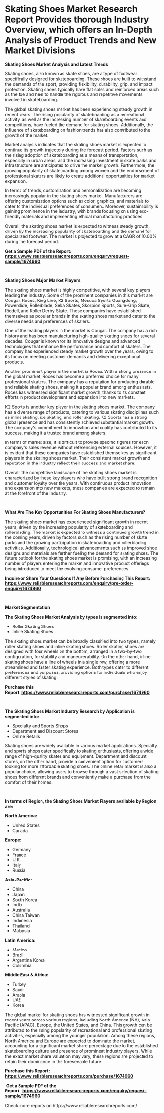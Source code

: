 <p><h1>Skating Shoes Market Research Report Provides thorough Industry Overview, which offers an In-Depth Analysis of Product Trends and New Market Divisions</h1></p><p><strong>Skating Shoes Market Analysis and Latest Trends</strong></p>
<p><p>Skating shoes, also known as skate shoes, are a type of footwear specifically designed for skateboarding. These shoes are built to withstand the demands of the sport, providing flexibility, durability, grip, and impact protection. Skating shoes typically have flat soles and reinforced areas such as the toe and heel to handle the rigorous and repetitive movements involved in skateboarding.</p><p>The global skating shoes market has been experiencing steady growth in recent years. The rising popularity of skateboarding as a recreational activity, as well as the increasing number of skateboarding events and competitions, have fueled the demand for skating shoes. Additionally, the influence of skateboarding on fashion trends has also contributed to the growth of the market.</p><p>Market analysis indicates that the skating shoes market is expected to continue its growth trajectory during the forecast period. Factors such as the rising adoption of skateboarding as a means of transportation, especially in urban areas, and the increasing investment in skate parks and infrastructure are anticipated to drive the market growth. Furthermore, the growing popularity of skateboarding among women and the endorsement of professional skaters are likely to create additional opportunities for market expansion.</p><p>In terms of trends, customization and personalization are becoming increasingly popular in the skating shoes market. Manufacturers are offering customization options such as color, graphics, and materials to cater to the individual preferences of consumers. Moreover, sustainability is gaining prominence in the industry, with brands focusing on using eco-friendly materials and implementing ethical manufacturing practices.</p><p>Overall, the skating shoes market is expected to witness steady growth, driven by the increasing popularity of skateboarding and the demand for specialized footwear. The market is projected to grow at a CAGR of 10.00% during the forecast period.</p></p>
<p><strong>Get a Sample PDF of the Report:&nbsp; <a href="https://www.reliableresearchreports.com/enquiry/request-sample/1674960">https://www.reliableresearchreports.com/enquiry/request-sample/1674960</a></strong></p>
<p>&nbsp;</p>
<p><strong>Skating Shoes Major Market Players</strong></p>
<p><p>The skating shoes market is highly competitive, with several key players leading the industry. Some of the prominent companies in this market are Cougar, Roces, King Line, K2 Sports, Mesuca Sports Guangdong, Powerslide, Rollerblade, Seba Skates, Skorpion Sports, Sure-Grip Skate, Riedell, and Roller Derby Skate. These companies have established themselves as popular brands in the skating shoes market and cater to the diverse needs and preferences of skaters.</p><p>One of the leading players in the market is Cougar. The company has a rich history and has been manufacturing high-quality skating shoes for several decades. Cougar is known for its innovative designs and advanced technologies that enhance the performance and comfort of skaters. The company has experienced steady market growth over the years, owing to its focus on meeting customer demands and delivering exceptional products.</p><p>Another prominent player in the market is Roces. With a strong presence in the global market, Roces has become a preferred choice for many professional skaters. The company has a reputation for producing durable and reliable skating shoes, making it a popular brand among enthusiasts. Roces has witnessed significant market growth, thanks to its constant efforts in product development and expansion into new markets.</p><p>K2 Sports is another key player in the skating shoes market. The company has a diverse range of products, catering to various skating disciplines such as inline skating, ice skating, and roller skating. K2 Sports has a strong global presence and has consistently achieved substantial market growth. The company's commitment to innovation and quality has contributed to its success, making it a trusted brand among skaters.</p><p>In terms of market size, it is difficult to provide specific figures for each company's sales revenue without referencing external sources. However, it is evident that these companies have established themselves as significant players in the skating shoes market. Their consistent market growth and reputation in the industry reflect their success and market share.</p><p>Overall, the competitive landscape of the skating shoes market is characterized by these key players who have built strong brand recognition and customer loyalty over the years. With continuous product innovation and expansion into new markets, these companies are expected to remain at the forefront of the industry.</p></p>
<p>&nbsp;</p>
<p><strong>What Are The Key Opportunities For Skating Shoes Manufacturers?</strong></p>
<p><p>The skating shoes market has experienced significant growth in recent years, driven by the increasing popularity of skateboarding and rollerblading. The market is expected to witness a continued growth trend in the coming years, driven by factors such as the rising number of skate parks and the growing participation in skateboarding and rollerblading activities. Additionally, technological advancements such as improved shoe designs and materials are further fueling the demand for skating shoes. The future outlook for the skating shoes market is promising, with an increasing number of players entering the market and innovative product offerings being introduced to meet the evolving consumer preferences.</p></p>
<p><strong>Inquire or Share Your Questions If Any Before Purchasing This Report: <a href="https://www.reliableresearchreports.com/enquiry/pre-order-enquiry/1674960">https://www.reliableresearchreports.com/enquiry/pre-order-enquiry/1674960</a></strong></p>
<p>&nbsp;</p>
<p><strong>Market Segmentation</strong></p>
<p><strong>The Skating Shoes Market Analysis by types is segmented into:</strong></p>
<p><ul><li>Roller Skating Shoes</li><li>Inline Skating Shoes</li></ul></p>
<p><p>The skating shoes market can be broadly classified into two types, namely roller skating shoes and inline skating shoes. Roller skating shoes are designed with four wheels on the bottom, arranged in a two-by-two configuration, for stability and maneuverability. On the other hand, inline skating shoes have a line of wheels in a single row, offering a more streamlined and faster skating experience. Both types cater to different preferences and purposes, providing options for individuals who enjoy different styles of skating.</p></p>
<p><strong>Purchase this Report:&nbsp;<a href="https://www.reliableresearchreports.com/purchase/1674960">https://www.reliableresearchreports.com/purchase/1674960</a></strong></p>
<p>&nbsp;</p>
<p><strong>The Skating Shoes Market Industry Research by Application is segmented into:</strong></p>
<p><ul><li>Specialty and Sports Shops</li><li>Department and Discount Stores</li><li>Online Retails</li></ul></p>
<p><p>Skating shoes are widely available in various market applications. Specialty and sports shops cater specifically to skating enthusiasts, offering a wide range of high-quality skates and equipment. Department and discount stores, on the other hand, provide a convenient option for customers looking for more affordable skating shoes. The online retail market is also a popular choice, allowing users to browse through a vast selection of skating shoes from different brands and conveniently make a purchase from the comfort of their homes.</p></p>
<p>&nbsp;</p>
<p><strong>In terms of Region, the Skating Shoes Market Players available by Region are:</strong></p>
<p>
    <p> <strong> North America: </strong>
        <ul>
            <li>United States</li>
            <li>Canada</li>
        </ul>
        </p> 
    <p> <strong> Europe: </strong>
        <ul>
            <li>Germany</li>
            <li>France</li>
            <li>U.K.</li>
            <li>Italy</li>
            <li>Russia</li>
        </ul>
        </p> 
    <p> <strong> Asia-Pacific: </strong>
        <ul>
            <li>China</li>
            <li>Japan</li>
            <li>South Korea</li>
            <li>India</li>
            <li>Australia</li>
            <li>China Taiwan</li>
            <li>Indonesia</li>
            <li>Thailand</li>
            <li>Malaysia</li>
        </ul>
        </p> 
    <p> <strong> Latin America: </strong>
        <ul>
            <li>Mexico</li>
            <li>Brazil</li>
            <li>Argentina Korea</li>
            <li>Colombia</li>
        </ul>
        </p> 
    <p> <strong> Middle East & Africa: </strong>
        <ul>
            <li>Turkey</li>
            <li>Saudi</li>
            <li>Arabia</li>
            <li>UAE</li>
            <li>Korea</li>
        </ul>
    </p>
    </p>
<p><p>The global market for skating shoes has witnessed significant growth in recent years across various regions, including North America (NA), Asia Pacific (APAC), Europe, the United States, and China. This growth can be attributed to the rising popularity of recreational and professional skating activities, especially among the younger population. Among these regions, North America and Europe are expected to dominate the market, accounting for a significant market share percentage due to the established skateboarding culture and presence of prominent industry players. While the exact market share valuation may vary, these regions are projected to retain their dominance in the foreseeable future.</p></p>
<p><strong>Purchase this Report: <a href="https://www.reliableresearchreports.com/purchase/1674960">https://www.reliableresearchreports.com/purchase/1674960</a></strong></p>
<p>&nbsp;<strong>Get a Sample PDF of the Report:&nbsp;&nbsp;<a href="https://www.reliableresearchreports.com/enquiry/request-sample/1674960">https://www.reliableresearchreports.com/enquiry/request-sample/1674960</a></strong></p>
<p><strong></strong></p>
<p>Check more reports on https://www.reliableresearchreports.com/</p>